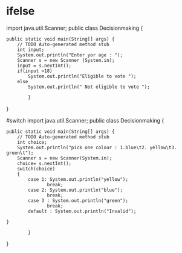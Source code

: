 # ifelse
import java.util.Scanner;
public class Decisionmaking {

	public static void main(String[] args) {
		// TODO Auto-generated method stub
		int input;
		System.out.println("Enter yor age : ");
		Scanner s = new Scanner (System.in);
		input = s.nextInt();
		if(input >18)
			System.out.println("Eligible to vote ");
		else
			System.out.println(" Not eligible to vote ");
			
			}
}

#switch
import java.util.Scanner;
public class Decisionmaking {

	public static void main(String[] args) {
		// TODO Auto-generated method stub
		int choice;
		System.out.println("pick one colour : 1.blue\t2. yellow\t3. green\t");
		Scanner s = new Scanner(System.in);
		choice= s.nextInt();
		switch(choice)
		{
			case 1: System.out.println("yellow");
			       break;
			case 2: System.out.println("blue");
			       break;
			case 3 : System.out.println("green");
			       break;
			default : System.out.println("Invalid");
			
	}
		
			}

}
